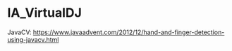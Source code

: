# IA_VirtualDJ
JavaCV:   https://www.javaadvent.com/2012/12/hand-and-finger-detection-using-javacv.html
